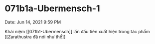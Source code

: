 # 071b1a-Ubermensch-1

Date: Jun 14, 2021 9:59 PM

Khái niệm [[071b1-Ubermensch]] lần đầu tiên xuất hiện trong tác phẩm [[Zarathustra đã nói như thế]]